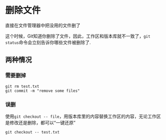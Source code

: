 # 删除文件
直接在文件管理器中把没用的文件删了

这个时候，Git知道你删除了文件，因此，工作区和版本库就不一致了，`git status`命令会立刻告诉你哪些文件被删除了.

## 两种情况
### 需要删掉
```
git rm test.txt
git commit -m "remove some files"
```
### 误删
使用`git checkout -- file`，用版本库里的内容替换工作区的内容，无论工作区是修改还是删除，都可以“一键还原”
```
git checkout -- test.txt
```
